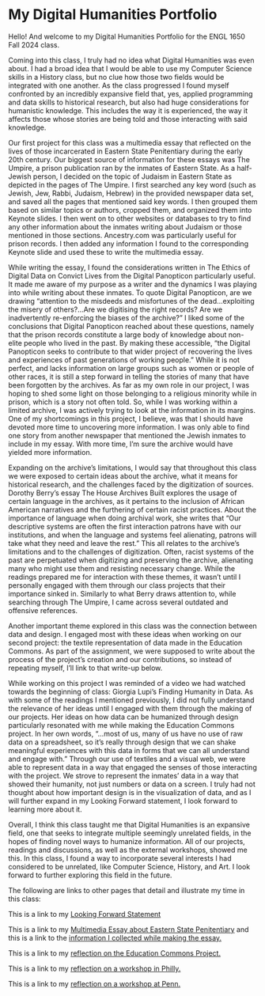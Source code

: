 # My Digital Humanities Portfolio

Hello! And welcome to my Digital Humanities Portfolio for the ENGL 1650 Fall 2024 class.

Coming into this class, I truly had no idea what Digital Humanities was even about. I had a broad idea that I would be able to use my Computer Science skills in a History class, but no clue how those two fields would be integrated with one another. As the class progressed I found myself confronted by an incredibly expansive field that, yes, applied programming and data skills to historical research, but also had huge considerations for humanistic knowledge. This includes the way it is experienced, the way it affects those whose stories are being told and those interacting with said knowledge.

Our first project for this class was a multimedia essay that reflected on the lives of those incarcerated in Eastern State Penitentiary during the early 20th century. Our biggest source of information for these essays was The Umpire, a prison publication ran by the inmates of Eastern State. As a half-Jewish person, I decided on the topic of Judaism in Eastern State as depicted in the pages of The Umpire. I first searched any key word (such as Jewish, Jew, Rabbi, Judaism, Hebrew) in the provided newspaper data set, and saved all the pages that mentioned said key words. I then grouped them based on similar topics or authors, cropped them, and organized them into Keynote slides. I then went on to other websites or databases to try to find any other information about the inmates writing about Judaism or those mentioned in those sections. Ancestry.com was particularly useful for prison records. I then added any information I found to the corresponding Keynote slide and used these to write the multimedia essay.

While writing the essay, I found the considerations written in The Ethics of Digital Data on Convict Lives from the Digital Panopticon particularly useful. It made me aware of my purpose as a writer and the dynamics I was playing into while writing about these inmates. To quote Digital Panopticon, are we drawing “attention to the misdeeds and misfortunes of the dead…exploiting the misery of others?…Are we digitising the right records? Are we inadvertently re-enforcing the biases of the archive?” I liked some of the conclusions that Digital Panopticon reached about these questions, namely that the prison records constitute a large body of knowledge about non-elite people who lived in the past. By making these accessible, “the Digital Panopticon seeks to contribute to that wider project of recovering the lives and experiences of past generations of working people.” While it is not perfect, and lacks information on large groups such as women or people of other races, it is still a step forward in telling the stories of many that have been forgotten by the archives. As far as my own role in our project, I was hoping to shed some light on those belonging to a religious minority while in prison, which is a story not often told. So, while I was working within a limited archive, I was actively trying to look at the information in its margins. One of my shortcomings in this project, I believe, was that I should have devoted more time to uncovering more information. I was only able to find one story from another newspaper that mentioned the Jewish inmates to include in my essay. With more time, I’m sure the archive would have yielded more information.

Expanding on the archive’s limitations, I would say that throughout this class we were exposed to certain ideas about the archive, what it means for historical research, and the challenges faced by the digitization of sources. Dorothy Berry’s essay The House Archives Built explores the usage of certain language in the archives, as it pertains to the inclusion of African American narratives and the furthering of certain racist practices. About the importance of language when doing archival work, she writes that “Our descriptive systems are often the first interaction patrons have with our institutions, and when the language and systems feel alienating, patrons will take what they need and leave the rest.” This all relates to the archive’s limitations and to the challenges of digitization. Often, racist systems of the past are perpetuated when digitizing and preserving the archive, alienating many who might use them and resisting necessary change. While the readings prepared me for interaction with these themes, it wasn’t until I personally engaged with them through our class projects that their importance sinked in. Similarly to what Berry draws attention to, while searching through The Umpire, I came across several outdated and offensive references.

Another important theme explored in this class was the connection between data and design. I engaged most with these ideas when working on our second project: the textile representation of data made in the Education Commons. As part of the assignment, we were supposed to write about the process of the project’s creation and our contributions, so instead of repeating myself, I’ll link to that write-up below.

While working on this project I was reminded of a video we had watched towards the beginning of class: Giorgia Lupi’s Finding Humanity in Data. As with some of the readings I mentioned previously, I did not fully understand the relevance of her ideas until I engaged with them through the making of our projects. Her ideas on how data can be humanized through design particularly resonated with me while making the Education Commons project. In her own words, “…most of us, many of us have no use of raw data on a spreadsheet, so it’s really through design that we can shake meaningful experiences with this data in forms that we can all understand and engage with.” Through our use of textiles and a visual web, we were able to represent data in a way that engaged the senses of those interacting with the project. We strove to represent the inmates’ data in a way that showed their humanity, not just numbers or data on a screen. I truly had not thought about how important design is in the visualization of data, and as I will further expand in my Looking Forward statement, I look forward to learning more about it.

Overall, I think this class taught me that Digital Humanities is an expansive field, one that seeks to integrate multiple seemingly unrelated fields, in the hopes of finding novel ways to humanize information. All of our projects, readings and discussions, as well as the external workshops, showed me this. In this class, I found a way to incorporate several interests I had considered to be unrelated, like Computer Science, History, and Art. I look forward to further exploring this field in the future.



The following are links to other pages that detail and illustrate my time in this class:

This is a link to my [Looking Forward Statement](lookingforward.html)

This is a link to my [Multimedia Essay about Eastern State Penitentiary](https://printinginprisons.org/blog/morgana/) and this is a link to the [information I collected while making the essay.](multimediainfo.html)

This is a link to my [reflection on the Education Commons Project.](educationcommonsproject.html)

This is a link to my [reflection on a workshop in Philly.](phillyworkshop.html)

This is a link to my [reflection on a workshop at Penn.](pennworkshop.html)

